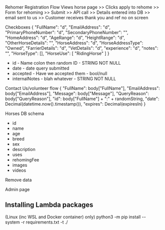 Rehomer Registration Flow
Views horse page >> Clicks apply to rehome >> Form for rehoming >>
Submit >> API call >> Details entered into DB >> email sent to us >>
Customer receives thank you and ref no on screen 

Checkboxes
{
    "FullName": "d",
    "EmailAddress": "d",
    "PrimaryPhoneNumber": "d",
    "SecondaryPhoneNumber": "",
    "HomeAddress": "d",
    "AgeRange": "d",
    "HeightRange": "d",
    "OtherHorseDetails": "",
    "HorseAddress": "d",
    "HorseAddressType": "Owned",
    "FarrierDetails": "d",
    "VetDetails": "d",
    "experience": "d",
    "notes": "",
    "HorseType": [],
    "HorseUse": [
        "RidingHorse"
    ]
}
* id - Name colon then random ID - STRING NOT NULL
* date - date query submitted
* accepted - Have we accepted them - bool/null
* internalNotes - blah whatever - STRING NOT NULL

Contact Us/volunteer flow
{
            "FullName": body["FullName"],
            "EmailAddress": body["EmailAddress"],
            "Message": body["Message"],
            "QueryReason": body["QueryReason"],
            "id": body["FullName"] + ":" + randomString,
            "date": Decimal(datetime.now().timestamp()),
            "expires": Decimal(expiresIn)
        }

Horses DB schema
* id
* name
* age
* breed
* sex
* description
* uses
* rehomingFee
* images
* videos

Remove data

Admin page

## Installing Lambda packages
(Linux (inc WSL and Docker container) only)
python3 -m pip install --system -r requirements.txt -t ./